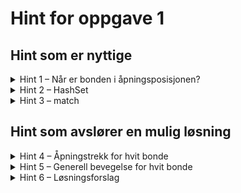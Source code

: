 # Hint for oppgave 1

## Hint som er nyttige

<details>
<summary>Hint 1 – Når er bonden i åpningsposisjonen?</summary>

Hvit bonde er i åpningsposisjon når `y = 1`. Hva er da `y`-verdien til de to gyldige åpningstrekkene?

Dersom `y != 1`, vet du at bonden ikke er i åpningsposisjonen. Da kan den flytte til feltet rett over.

</details>

<details>
<summary>Hint 2 – HashSet</summary>

`Pawn::get_moves()` returnerer et `HashSet`. Intensjonen bak `HashSet` er en mengde som kan holde verdier av samme 
type, hvor rekkefølge ikke har betydning.

Du kan opprette et nytt `HashSet` slik, og sette inn verdier:
```rust
let empty_hash_set = HashSet::new()
empty_hash_set.insert((0, 0))
```

eller opprette et `HashSet` direkte fra verdier:
```rust
let filled_hash_set = HashSet::from([(0, 0), (0, 1)])
```

</details>

<details>
<summary>Hint 3 – match</summary>

Bruk `match` for å skrive ulik logikk for ulike verdier av bondens `y`-verdi:

```rust
let (x, y) = self.position;
match y {
    1 => // logikk for y = 1,
    _ => // logikk for y != 1
}
```

</details>

## Hint som avslører en mulig løsning

<details>
<summary>Hint 4 – Åpningstrekk for hvit bonde</summary>

Her følger en enkel kode for å finne bondens vanlige trekk (for å gå fremover, ikke for å slå andre brikker):

```rust
let (x, _) = self.position;
HashSet::from([(x, 2), (x, 3)])
```

</details>

<details>
<summary>Hint 5 – Generell bevegelse for hvit bonde</summary>

Her følger en enkel kode for å finne bondens vanlige trekk (for å gå fremover, ikke for å slå andre brikker):

```rust
let (x, y) = self.position;
HashSet::from([(x, y + 1)])
```

</details>

<details>
<summary>Hint 6 – Løsningsforslag</summary>

```rust
let (x, y) = self.position;
match y {
    1 => HashSet::from([(x, y + 1), (x, y + 2)]),
    7 => HashSet::new(),
    _ => HashSet::from([(x, y + 1)]
}
```

</details>